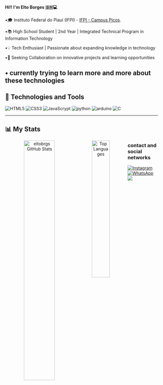 #### Hi!! I'm Elto Borges 🇧🇷💻

•🎓 Instituto Federal do Piauí (IFPI) - [IFPI - Campus Picos](https://www.ifpi.edu.br).

•📚 High School Student | 2nd Year | Integrated Technical Program in Information Technology

•💡 Tech Enthusiast | Passionate about expanding knowledge in technology

•🤝 Seeking Collaboration on innovative projects and learning opportunities

•  currently trying to learn more and more about these technologies
---

## 🚀 **Technologies and Tools**

![HTML5](https://img.shields.io/badge/HTML5-E34F26?style=for-the-badge&logo=html5&logoColor=white)
![CSS3](https://img.shields.io/badge/CSS3-1572B6?style=for-the-badge&logo=css3&logoColor=white)
![JavaScrypt](https://img.shields.io/badge/JavaScript-323330?style=for-the-badge&logo=javascript&logoColor=F7DF1E)
![python](https://img.shields.io/badge/Python-14354C?style=for-the-badge&logo=python&logoColor=white)
![arduino](https://img.shields.io/badge/Arduino_IDE-00979D?style=for-the-badge&logo=arduino&logoColor=white)
![C](https://img.shields.io/badge/C-00599C?style=for-the-badge&logo=c&logoColor=white)


---

## 📊 **My Stats**
<div align="center">
  <img alt="eltobrgs GitHub Stats" align="left" width="45%" src="https://github-readme-stats.vercel.app/api?username=eltobrgs&show_icons=true&theme=gruvbox"/>
  <img alt="Top Languages" align="left" width="34%" src="https://github-readme-stats.vercel.app/api/top-langs/?username=eltobrgs&layout=compact&langs_count=8&theme=gruvbox"/>
</div>


### contact and social networks 
[![Instagram](https://img.shields.io/badge/Instagram-E4405F?style=for-the-badge&logo=instagram&logoColor=white)](https://www.instagram.com/eltobrgs/)
[![WhatsApp](https://img.shields.io/badge/WhatsApp-25D366?style=for-the-badge&logo=whatsapp&logoColor=white)](https://wa.me/+5589994042351)
<a href="https://www.linkedin.com/in/elto-borges-5b90962a8/" target="_blank"><img src="https://img.shields.io/badge/-LinkedIn-%230077B5?style=for-the-badge&logo=linkedin&logoColor=white" target="_blank"></a>

